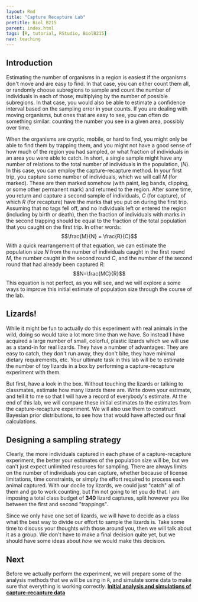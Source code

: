 ```yaml
---
layout: Rmd
title: "Capture Recapture Lab"
pretitle: Biol B215
parent: index.html
tags: [R, tutorial, RStudio, BiolB215]
nav: teaching
---
```






## Introduction
Estimating the number of organisms in a region is easiest if the organisms don't move and are easy to find. In that case, you can either count them all, or randomly choose subregions to sample and  count the number of individuals in each of those, multiplying by the number of possible subregions. In that case, you would also be able to estimate a confidence interval based on the sampling error in your counts. If you are dealing with moving organisms, but ones that are easy to see, you can often do something similar: counting the number you see in a given area, possibly over time.

When the organisms are cryptic, mobile, or hard to find, you might only be able to find them by trapping them, and you might not have a good sense of how much of the region you had sampled, or what fraction of individuals in an area you were able to catch. In short, a single sample might have any number of relations to the total number of individuals in the population, ($N$).  In this case, you can employ the capture-recapture method. In your first trip, you capture some number of individuals, which we will call $M$ (for marked). These are then marked somehow (with paint, leg bands, clipping, or some other permanent mark) and returned to the region. After some time, you return and capture a second sample of individuals, $C$ (for capture), of which $R$ (for recapture) have the marks that you put on during the first trip. Assuming that no tags fell off, and no individuals left or entered the region (including by birth or death), then the fraction of individuals with marks in the second trapping should be equal to the fraction of the total population that you caught on the first trip. In other words:
$$\frac{M}{N} = \frac{R}{C}$$
With a quick rearrangement of that equation, we can estimate the population size $N$ from the number of individuals caught in the first round $M$, the number caught in the second round $C$, and the number of the second round that had already been captured $R$:
$$N=\frac{MC}{R}$$
This equation is not perfect, as you will see, and we will explore a some ways to improve this initial estimate of population size through the course of the lab.

## Lizards!
While it might be fun to actually do this experiment with real animals in the wild, doing so would take a lot more time than we have. So instead I have acquired a large number of small, colorful, plastic lizards which we will use as a stand-in for real lizards. They have a number of advantages: They are easy to catch, they don't run away, they don't bite, they have minimal dietary requirements, etc. Your ultimate task in this lab will be to estimate the number of toy lizards in a box by performing a capture-recapture experiment with them.

But first, have a look in the box. Without touching the lizards or talking to classmates, estimate how many lizards there are. Write down your estimate, and tell it to me so that I will have a record of everybody's estimate. At the end of this lab, we will compare these initial estimates to the estimates from the capture-recapture experiment. We will also use them to construct Bayesian prior distributions, to see how that would have affected our final calculations.


## Designing a sampling strategy
Clearly, the more individuals captured in each phase of a capture-recapture experiment, the better your estimates of the population size will be, but we can't just expect unlimited resources for sampling.  There are always limits on the number of individuals you can capture, whether because of license limitations, time constraints, or simply the effort required to process each animal captured. With our docile toy lizards, we could just "catch" all of them and go to work counting, but I'm not going to let you do that. I am imposing a total class budget of **340** lizard captures, split however you like between the first and second "trappings". 

Since we only have one set of lizards, we will have to decide as a class what the best way to divide our effort to sample the lizards is. Take some time to discuss your thoughts with those around you, then we will talk about it as a group. We don't have to make a final decision quite yet, but we should have some ideas about *how* we would make this decision.

## Next
Before we actually perform the experiment, we will prepare some of the analysis methods that we will be using in `R`, and simulate some data to make sure that everything is working correctly.
**[Initial analysis and simulations of capture-recapture data](capture_recapture2.html)**

